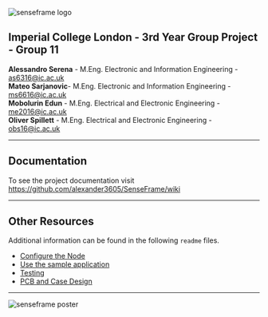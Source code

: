 ![senseframe logo](https://github.com/alexander3605/SenseFrame/blob/master/images/Logo.png)

## Imperial College London - 3rd Year Group Project - Group 11
**Alessandro Serena** - M.Eng. Electronic and Information Engineering - as6316@ic.ac.uk  
**Mateo Sarjanovic**- M.Eng. Electronic and Information Engineering - ms6616@ic.ac.uk  
**Mobolurin Edun** - M.Eng. Electrical and Electronic Engineering - me2016@ic.ac.uk  
**Oliver Spillett** - M.Eng. Electrical and Electronic Engineering - obs16@ic.ac.uk  


***
## Documentation
To see the project documentation visit https://github.com/alexander3605/SenseFrame/wiki

***

## Other Resources
Additional information can be found in the following `readme` files.
- [Configure the Node](https://github.com/alexander3605/senseframe/blob/master/Node)
- [Use the sample application](https://github.com/alexander3605/senseframe/tree/master/WebApp)
- [Testing](https://github.com/alexander3605/senseframe/tree/master/testing)
- [PCB and Case Design](https://github.com/alexander3605/senseframe/tree/master/other_resources)

***

![senseframe poster](https://github.com/alexander3605/senseframe/blob/master/images/senseframe_poster.jpg)
